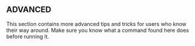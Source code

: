## ADVANCED

This section contains more advanced tips and tricks for users who know their way around. Make sure you know what a command found here does before running it.